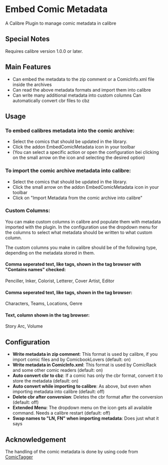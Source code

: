 # Embed Comic Metadata
A Calibre Plugin to manage comic metadata in calibre

## Special Notes
Requires calibre version 1.0.0 or later.

## Main Features
- Can embed the metadata to the zip comment or a ComicInfo.xml file inside the archives
- Can read the above metadata formats and import them into calibre
- Can write many additional metadata into custom columns Can automatically convert cbr files to cbz

## Usage
### To embed calibres metadata into the comic archive:
- Select the comics that should be updated in the library.
- Click the addon EmbedComicMetadata icon in your toolbar
- (You can select a specific action or open the configuration bei clicking on the small arrow on the icon and selecting the desired option)

### To import the comic archive metadata into calibre:
- Select the comics that should be updated in the library.
- Click the small arrow on the addon EmbedComicMetadata icon in your toolbar
- Click on "Import Metadata from the comic archive into calibre"

### Custom Columns:
You can make custom columns in calibre and populate them with metadata imported with the plugin. In the configuration use the dropdown menu for the columns to select what metadata should be written to what custom column.

The custom columns you make in calibre should be of the following type, depending on the metadata stored in them.

#### Comma seperated text, like tags, shown in the tag browser with "Contains names" checked:
Penciller, Inker, Colorist, Letterer, Cover Artist, Editor

#### Comma seperated text, like tags, shown in the tag browser:
Characters, Teams, Locations, Genre

#### Text, column shown in the tag browser:
Story Arc, Volume

## Configuration
- **Write metadata in zip comment**: This format is used by calibre, if you import comic files and by ComicbookLovers (default: on)
- **Write metadata in ComicInfo.xml**: This format is used by ComicRack and some other comic readers (default: on)
- **Auto convert cbr to cbz**: If a comic has only the cbr format, convert it to store the metadata (default: on)
- **Auto convert while importing to calibre**: As above, but even when importing metadata into calibre (default: off)
- **Delete cbr after conversion**: Deletes the cbr format after the conversion (default: off)
- **Extended Menu**: The dropdown menu on the icon gets all available command. Needs a calibre restart (default: off)
- **Swap names to "LN, FN" when importing metadata**: Does just what it says

## Acknowledgement
The handling of the comic metadata is done by using code from [ComicTagger](https://code.google.com/p/comictagger/)
